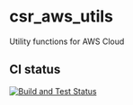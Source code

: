 # csr_aws_utils
Utility functions for AWS Cloud

## CI status
[![Build and Test Status]( https://engci-private-rtp.cisco.com/jenkins/ent-routing/job/CSR/job/csr_aws_utils_postmerge/badge/icon)]( https://engci-private-rtp.cisco.com/jenkins/ent-routing/job/CSR/job/csr_aws_utils_postmerge)
